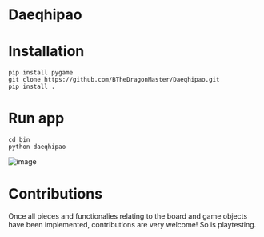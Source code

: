 # Daeqhipao

# Installation

```
pip install pygame
git clone https://github.com/BTheDragonMaster/Daeqhipao.git
pip install .
```

# Run app

```
cd bin
python daeqhipao
```

![image](https://user-images.githubusercontent.com/37830964/125526088-c85aefde-3979-49cb-bd21-418a9c35472c.png)


# Contributions

Once all pieces and functionalies relating to the board and game objects have been implemented, contributions are very welcome! So is playtesting.
